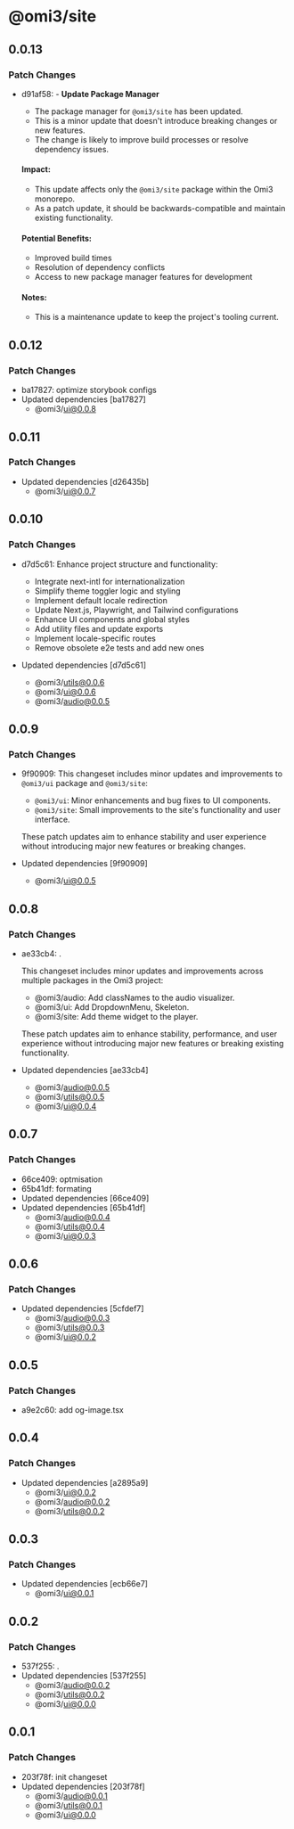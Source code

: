 # @omi3/site

## 0.0.13

### Patch Changes

- d91af58: - **Update Package Manager**

  - The package manager for `@omi3/site` has been updated.
  - This is a minor update that doesn't introduce breaking changes or new features.
  - The change is likely to improve build processes or resolve dependency issues.

  #### Impact:

  - This update affects only the `@omi3/site` package within the Omi3 monorepo.
  - As a patch update, it should be backwards-compatible and maintain existing functionality.

  #### Potential Benefits:

  - Improved build times
  - Resolution of dependency conflicts
  - Access to new package manager features for development

  #### Notes:

  - This is a maintenance update to keep the project's tooling current.

## 0.0.12

### Patch Changes

- ba17827: optimize storybook configs
- Updated dependencies [ba17827]
  - @omi3/ui@0.0.8

## 0.0.11

### Patch Changes

- Updated dependencies [d26435b]
  - @omi3/ui@0.0.7

## 0.0.10

### Patch Changes

- d7d5c61: Enhance project structure and functionality:

  - Integrate next-intl for internationalization
  - Simplify theme toggler logic and styling
  - Implement default locale redirection
  - Update Next.js, Playwright, and Tailwind configurations
  - Enhance UI components and global styles
  - Add utility files and update exports
  - Implement locale-specific routes
  - Remove obsolete e2e tests and add new ones

- Updated dependencies [d7d5c61]
  - @omi3/utils@0.0.6
  - @omi3/ui@0.0.6
  - @omi3/audio@0.0.5

## 0.0.9

### Patch Changes

- 9f90909: This changeset includes minor updates and improvements to `@omi3/ui` package and `@omi3/site`:

  - `@omi3/ui`: Minor enhancements and bug fixes to UI components.
  - `@omi3/site`: Small improvements to the site's functionality and user interface.

  These patch updates aim to enhance stability and user experience without introducing major new features or breaking changes.

- Updated dependencies [9f90909]
  - @omi3/ui@0.0.5

## 0.0.8

### Patch Changes

- ae33cb4: .

  This changeset includes minor updates and improvements across multiple packages in the Omi3 project:

  - @omi3/audio: Add classNames to the audio visualizer.
  - @omi3/ui: Add DropdownMenu, Skeleton.
  - @omi3/site: Add theme widget to the player.

  These patch updates aim to enhance stability, performance, and user experience without introducing major new features or breaking existing functionality.

- Updated dependencies [ae33cb4]
  - @omi3/audio@0.0.5
  - @omi3/utils@0.0.5
  - @omi3/ui@0.0.4

## 0.0.7

### Patch Changes

- 66ce409: optmisation
- 65b41df: formating
- Updated dependencies [66ce409]
- Updated dependencies [65b41df]
  - @omi3/audio@0.0.4
  - @omi3/utils@0.0.4
  - @omi3/ui@0.0.3

## 0.0.6

### Patch Changes

- Updated dependencies [5cfdef7]
  - @omi3/audio@0.0.3
  - @omi3/utils@0.0.3
  - @omi3/ui@0.0.2

## 0.0.5

### Patch Changes

- a9e2c60: add og-image.tsx

## 0.0.4

### Patch Changes

- Updated dependencies [a2895a9]
  - @omi3/ui@0.0.2
  - @omi3/audio@0.0.2
  - @omi3/utils@0.0.2

## 0.0.3

### Patch Changes

- Updated dependencies [ecb66e7]
  - @omi3/ui@0.0.1

## 0.0.2

### Patch Changes

- 537f255: .
- Updated dependencies [537f255]
  - @omi3/audio@0.0.2
  - @omi3/utils@0.0.2
  - @omi3/ui@0.0.0

## 0.0.1

### Patch Changes

- 203f78f: init changeset
- Updated dependencies [203f78f]
  - @omi3/audio@0.0.1
  - @omi3/utils@0.0.1
  - @omi3/ui@0.0.0
